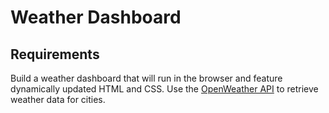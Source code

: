 # Weather Dashboard

## Requirements

Build a weather dashboard that will run in the browser and feature dynamically updated HTML and CSS. Use the [OpenWeather API](https://openweathermap.org/api) to retrieve weather data for cities.

